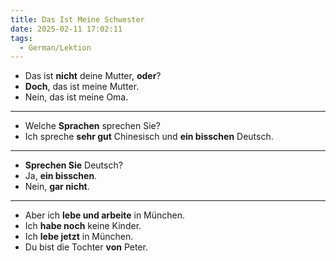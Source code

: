 ```yaml
---
title: Das Ist Meine Schwester
date: 2025-02-11 17:02:11
tags: 
  - German/Lektion
---
```


- Das ist **nicht** deine Mutter, **oder**?
- **Doch**, das ist meine Mutter.
- Nein, das ist meine Oma.
---
- Welche **Sprachen** sprechen Sie?
- Ich spreche **sehr gut** Chinesisch und **ein bisschen** Deutsch.
---
- **Sprechen Sie** Deutsch?
- Ja, **ein bisschen**.
- Nein, **gar nicht**.
---
- Aber ich **lebe und arbeite** in München.
- Ich **habe noch** keine Kinder.
- Ich **lebe jetzt** in München.
- Du bist die Tochter **von** Peter.